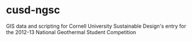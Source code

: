 cusd-ngsc
=========

GIS data and scripting for Cornell University Sustainable Design's entry for the 2012-13 National Geothermal Student Competition